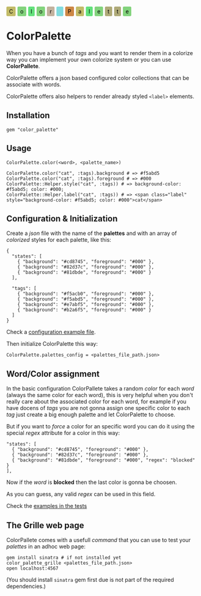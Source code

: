 <div id="live_labels"><span class="label" style="background-color: #C2BB68; color: #000; padding: 4px 7px; border-radius: 3px; margin-right: 5px;">C</span><span class="label" style="background-color: #82d37c; color: #000; padding: 4px 7px; border-radius: 3px; margin-right: 5px;">o</span><span class="label" style="background-color: #63E17C; color: #000; padding: 4px 7px; border-radius: 3px; margin-right: 5px;">l</span><span class="label" style="background-color: #82d37c; color: #000; padding: 4px 7px; border-radius: 3px; margin-right: 5px;">o</span><span class="label" style="background-color: #c2b19d; color: #000; padding: 4px 7px; border-radius: 3px; margin-right: 5px;">r</span><span class="label" style="background-color: #81dbde; color: #000; padding: 4px 7px; border-radius: 3px; margin-right: 5px;"> </span><span class="label" style="background-color: #cd8745; color: #000; padding: 4px 7px; border-radius: 3px; margin-right: 5px;">P</span><span class="label" style="background-color: #C2BB68; color: #000; padding: 4px 7px; border-radius: 3px; margin-right: 5px;">a</span><span class="label" style="background-color: #63E17C; color: #000; padding: 4px 7px; border-radius: 3px; margin-right: 5px;">l</span><span class="label" style="background-color: #82d37c; color: #000; padding: 4px 7px; border-radius: 3px; margin-right: 5px;">e</span><span class="label" style="background-color: #afaa78; color: #000; padding: 4px 7px; border-radius: 3px; margin-right: 5px;">t</span><span class="label" style="background-color: #afaa78; color: #000; padding: 4px 7px; border-radius: 3px; margin-right: 5px;">t</span><span class="label" style="background-color: #82d37c; color: #000; padding: 4px 7px; border-radius: 3px; margin-right: 5px;">e</span>
</div>


# ColorPalette

When you have a bunch of _tags_ and you want to render them in a colorize way you can implement your own colorize system or you can use **ColorPallete**.

ColorPalette offers a json based configured color collections that can be associate with words.

ColorPalette offers also helpers to render already styled `<label>` elements.



## Installation

    gem "color_palette"

## Usage

    ColorPalette.color(<word>, <palette_name>)

    ColorPalette.color("cat", :tags).background # => #f5abd5
    ColorPalette.color("cat", :tags).foreground # => #000
    ColorPalette::Helper.style("cat", :tags)) # => background-color: #f5abd5; color: #000;
    ColorPalette::Helper.label("cat", :tags)) # => <span class="label" style="background-color: #f5abd5; color: #000">cat</span>

## Configuration & Initialization

Create a _json_ file with the name of the **palettes** and with an array of _colorized_ styles for each palette, like this:

    {
      "states": [
        { "background": "#cd8745", "foreground": "#000" },
        { "background": "#82d37c", "foreground": "#000" },
        { "background": "#81dbde", "foreground": "#000" }
      ],

      "tags": [
        { "background": "#f5acb0", "foreground": "#000" },
        { "background": "#f5abd5", "foreground": "#000" },
        { "background": "#e7abf5", "foreground": "#000" },
        { "background": "#b2a6f5", "foreground": "#000" }
      ]
    }

Check a [configuration example file](https://github.com/fguillen/ColorPalette/blob/master/etc/color_palettes.example.json).

Then initialize ColorPalette this way:

    ColorPalette.palettes_config = <palettes_file_path.json>

## Word/Color assignment

In the basic configuration ColorPallete takes a random _color_ for each _word_ (always the same color for each word), this is very helpful when you don't really care about the associated color for each word, for example if you have docens of _tags_ you are not gonna assign one specific color to each _tag_ just create a big enough palette and let ColorPalette to choose.

But if you want to _force_ a color for an specific word you can do it using the special _regex_ attribute for a color in this way:

    "states": [
      { "background": "#cd8745", "foreground": "#000" },
      { "background": "#82d37c", "foreground": "#000" },
      { "background": "#81dbde", "foreground": "#000", "regex": "blocked" }
    ],

Now if the _word_ is **blocked** then the last color is gonna be choosen.

As you can guess, any valid _regex_ can be used in this field.

Check the [examples in the tests](https://github.com/fguillen/ColorPalette/blob/master/test/color_palette_test.rb)

## The Grille web page

ColorPallete comes with a usefull _command_ that you can use to test your _palettes_ in an adhoc web page:

	gem install sinatra # if not installed yet
    color_palette_grille <palettes_file_path.json>
    open localhost:4567

(You should install `sinatra` gem first due is not part of the required dependencies.)




